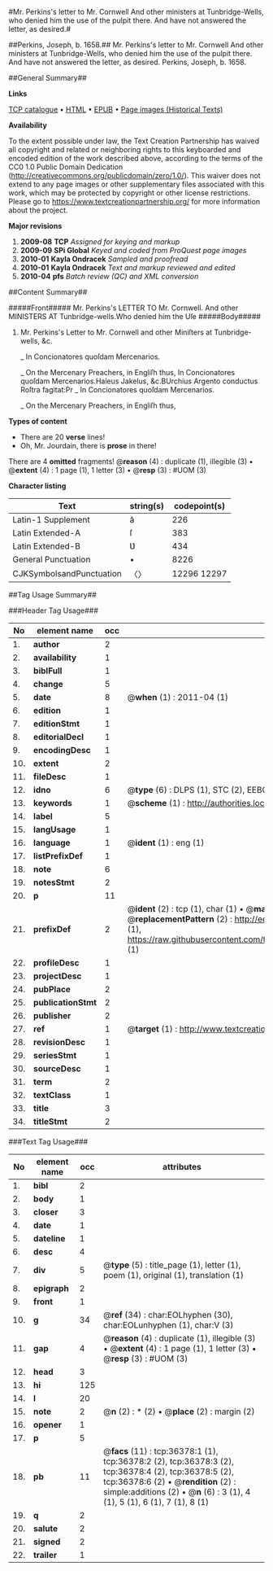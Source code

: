 #Mr. Perkins's letter to Mr. Cornwell And other ministers at Tunbridge-Wells, who denied him the use of the pulpit there. And have not answered the letter, as desired.#

##Perkins, Joseph, b. 1658.##
Mr. Perkins's letter to Mr. Cornwell And other ministers at Tunbridge-Wells, who denied him the use of the pulpit there. And have not answered the letter, as desired.
Perkins, Joseph, b. 1658.

##General Summary##

**Links**

[TCP catalogue](http://www.ota.ox.ac.uk/tcp/)  • 
[HTML](http://tei.it.ox.ac.uk/tcp/Texts-HTML/free/A54/A54377.html)  • 
[EPUB](http://tei.it.ox.ac.uk/tcp/Texts-EPUB/free/A54/A54377.epub) • 
[Page images (Historical Texts)](https://historicaltexts.jisc.ac.uk/eebo-99831911e)

**Availability**

To the extent possible under law, the Text Creation Partnership has waived all copyright and related or neighboring rights to this keyboarded and encoded edition of the work described above, according to the terms of the CC0 1.0 Public Domain Dedication (http://creativecommons.org/publicdomain/zero/1.0/). This waiver does not extend to any page images or other supplementary files associated with this work, which may be protected by copyright or other license restrictions. Please go to https://www.textcreationpartnership.org/ for more information about the project.

**Major revisions**

1. __2009-08__ __TCP__ *Assigned for keying and markup*
1. __2009-09__ __SPi Global__ *Keyed and coded from ProQuest page images*
1. __2010-01__ __Kayla Ondracek__ *Sampled and proofread*
1. __2010-01__ __Kayla Ondracek__ *Text and markup reviewed and edited*
1. __2010-04__ __pfs__ *Batch review (QC) and XML conversion*

##Content Summary##

#####Front#####
Mr. Perkins's LETTER TO Mr. Cornwell. And other MINISTERS AT Tunbridge-wells.Who denied him the Uſe 
#####Body#####

1. Mr. Perkins's Letter to Mr. Cornwell and other Miniſters at Tunbridge-wells, &c.

    _ In Concionatores quoſdam Mercenarios.

    _ On the Mercenary Preachers, in Engliſh thus,
In Concionatores quoſdam Mercenarios.Haleus Jakelus, &c.BUrchius Argento conductus Roſtra fagitat:Pr
    _ In Concionatores quoſdam Mercenarios.

    _ On the Mercenary Preachers, in Engliſh thus,

**Types of content**

  * There are 20 **verse** lines!
  * Oh, Mr. Jourdain, there is **prose** in there!

There are 4 **omitted** fragments! 
 @__reason__ (4) : duplicate (1), illegible (3)  •  @__extent__ (4) : 1 page (1), 1 letter (3)  •  @__resp__ (3) : #UOM (3)

**Character listing**


|Text|string(s)|codepoint(s)|
|---|---|---|
|Latin-1 Supplement|â|226|
|Latin Extended-A|ſ|383|
|Latin Extended-B|Ʋ|434|
|General Punctuation|•|8226|
|CJKSymbolsandPunctuation|〈〉|12296 12297|

##Tag Usage Summary##

###Header Tag Usage###

|No|element name|occ|attributes|
|---|---|---|---|
|1.|__author__|2||
|2.|__availability__|1||
|3.|__biblFull__|1||
|4.|__change__|5||
|5.|__date__|8| @__when__ (1) : 2011-04 (1)|
|6.|__edition__|1||
|7.|__editionStmt__|1||
|8.|__editorialDecl__|1||
|9.|__encodingDesc__|1||
|10.|__extent__|2||
|11.|__fileDesc__|1||
|12.|__idno__|6| @__type__ (6) : DLPS (1), STC (2), EEBO-CITATION (1), PROQUEST (1), VID (1)|
|13.|__keywords__|1| @__scheme__ (1) : http://authorities.loc.gov/ (1)|
|14.|__label__|5||
|15.|__langUsage__|1||
|16.|__language__|1| @__ident__ (1) : eng (1)|
|17.|__listPrefixDef__|1||
|18.|__note__|6||
|19.|__notesStmt__|2||
|20.|__p__|11||
|21.|__prefixDef__|2| @__ident__ (2) : tcp (1), char (1)  •  @__matchPattern__ (2) : ([0-9\-]+):([0-9IVX]+) (1), (.+) (1)  •  @__replacementPattern__ (2) : http://eebo.chadwyck.com/downloadtiff?vid=$1&page=$2 (1), https://raw.githubusercontent.com/textcreationpartnership/Texts/master/tcpchars.xml#$1 (1)|
|22.|__profileDesc__|1||
|23.|__projectDesc__|1||
|24.|__pubPlace__|2||
|25.|__publicationStmt__|2||
|26.|__publisher__|2||
|27.|__ref__|1| @__target__ (1) : http://www.textcreationpartnership.org/docs/. (1)|
|28.|__revisionDesc__|1||
|29.|__seriesStmt__|1||
|30.|__sourceDesc__|1||
|31.|__term__|2||
|32.|__textClass__|1||
|33.|__title__|3||
|34.|__titleStmt__|2||


###Text Tag Usage###

|No|element name|occ|attributes|
|---|---|---|---|
|1.|__bibl__|2||
|2.|__body__|1||
|3.|__closer__|3||
|4.|__date__|1||
|5.|__dateline__|1||
|6.|__desc__|4||
|7.|__div__|5| @__type__ (5) : title_page (1), letter (1), poem (1), original (1), translation (1)|
|8.|__epigraph__|2||
|9.|__front__|1||
|10.|__g__|34| @__ref__ (34) : char:EOLhyphen (30), char:EOLunhyphen (1), char:V (3)|
|11.|__gap__|4| @__reason__ (4) : duplicate (1), illegible (3)  •  @__extent__ (4) : 1 page (1), 1 letter (3)  •  @__resp__ (3) : #UOM (3)|
|12.|__head__|3||
|13.|__hi__|125||
|14.|__l__|20||
|15.|__note__|2| @__n__ (2) : * (2)  •  @__place__ (2) : margin (2)|
|16.|__opener__|1||
|17.|__p__|5||
|18.|__pb__|11| @__facs__ (11) : tcp:36378:1 (1), tcp:36378:2 (2), tcp:36378:3 (2), tcp:36378:4 (2), tcp:36378:5 (2), tcp:36378:6 (2)  •  @__rendition__ (2) : simple:additions (2)  •  @__n__ (6) : 3 (1), 4 (1), 5 (1), 6 (1), 7 (1), 8 (1)|
|19.|__q__|2||
|20.|__salute__|2||
|21.|__signed__|2||
|22.|__trailer__|1||
